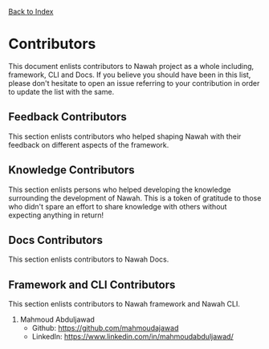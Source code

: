 [Back to Index](/README.md)

# Contributors

This document enlists contributors to Nawah project as a whole including, framework, CLI and Docs. If you believe you should have been in this list, please don't hesitate to open an issue referring to your contribution in order to update the list with the same.

## Feedback Contributors
This section enlists contributors who helped shaping Nawah with their feedback on different aspects of the framework.


## Knowledge Contributors
This section enlists persons who helped developing the knowledge surrounding the development of Nawah. This is a token of gratitude to those who didn't spare an effort to share knowledge with others without expecting anything in return!


## Docs Contributors
This section enlists contributors to Nawah Docs.


## Framework and CLI Contributors
This section enlists contributors to Nawah framework and Nawah CLI.

1. Mahmoud Abduljawad
   * Github: https://github.com/mahmoudajawad
   * LinkedIn: https://www.linkedin.com/in/mahmoudabduljawad/